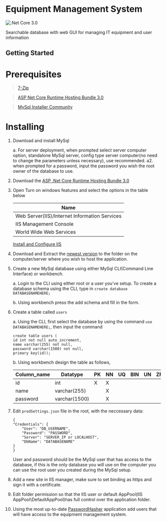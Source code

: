 # Equipment Management System
![.Net Core 3.0](https://img.shields.io/badge/.Net%20Core-3.0-success)

Searchable database with web GUI for managing IT equipment and user information

## Getting Started

# Prerequisites

> [7-Zip](https://www.7-zip.org/a/7z1900-x64.exe)

> [ASP Net Core Runtime Hosting Bundle 3.0](https://dotnet.microsoft.com/download/dotnet-core/thank-you/runtime-aspnetcore-3.0.1-windows-hosting-bundle-installer)

> [MySql Installer Community](https://dev.mysql.com/downloads/installer/)

# Installing

1. Download and install MySql

    a. For server deployment, when prompted select server computer option, standalone MySql server, config type server computer(no need to change the parameters unless necessary), use recommended.
    a2. when prompted for a password, input the password you wish the root owner of the database to use.
    
2. Download the [ASP .Net Core Runtime Hosting Bundle 3.0](https://dotnet.microsoft.com/download/dotnet-core/thank-you/runtime-aspnetcore-3.0.1-windows-hosting-bundle-installer)

3. Open Turn on windows features and select the options in the table below

    Name                                             |
    ------------------------------------------------ |
    Web Server(IIS)/Internet Information Services    |
    IIS Management Console                           |
    World Wide Web Services                          |
    
    [Install and Configure IIS](https://docs.microsoft.com/en-us/aspnet/core/host-and-deploy/iis/?view=aspnetcore-3.0#iis-configuration)

4. Download and Extract the [newest version](https://github.com/UtbOvertorneaPM/EquipmentManagementSystem/releases) to the folder on the computer/server where you wish to host the application.

5. Create a new MySql database using either MySql CLI(Command Line Interface) or workbench.

    a. Login to the CLI using either root or a user you've setup. 
    To create a database schema using the CLI, type in `create database DATABASENAMEHERE;`
  
    b. Using workbench press the add schema and fill in the form.
  
6. Create a table called `users`

    a. Using the CLI, first select the database by using the command `use DATABASENAMEHERE;`, then input the command
    ```
    create table users (
    id int not null auto_increment,
    name varchar(255) not null,
    password varchar(1500) not null,
    primary key(id));
    ```
  
    b. Using workbench design the table as follows, 
  
    Column_name | Datatype       | PK | NN | UQ | BIN | UN | ZF | AI
    ----------- | -------------- | -- | -- | -- | --- | -- | -- | --
    id          | int            | X  | X  |    |     |    |    | X 
    name        | varchar(255)   |    | X  |    |     |    |    |    
    password    | varchar(1500)  |    | X  |    |     |    |    |

7. Edit `prodSettings.json` file in the root, with the neccessary data:
    ```
    {
    "Credentials": {
        "User": "DB_USERNAME",
        "Password": "PASSWORD",
        "Server": "SERVER_IP or LOCALHOST",
        "DbName": "DATABASENAME"
    }
    }
   ```
   User and password should be the MySql user that has access to the database, if this is the only database you will use on the computer you can use the root user you created during the MySql setup.

 8. Add a new site in IIS manager, make sure to set binding as https and sign it with a certificate.
 
 9. Edit folder permission so that the IIS user or default AppPool(IIS AppPool\DefaultAppPool)has full control over the application folder.
 
 10. Using the most up-to-date [PasswordHasher](https://github.com/UtbOvertorneaPM/PasswordHasher/releases) application add users that will have access to the equipment management system.



